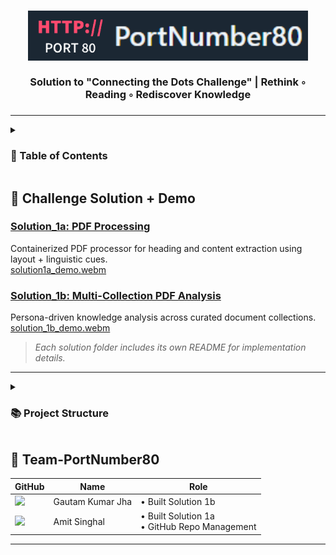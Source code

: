 <h3 align="center">
  <img src="./assets/logo2.png" alt="PortNumber80 Logo" height="80"/><br/><br/>Solution to "Connecting the Dots Challenge" | Rethink  ◦  Reading  ◦  Rediscover Knowledge
</h3>
<h3 align="center"></h3>
<hr/>

<details><summary><h3>📑 Table of Contents</h3></summary>

- [Challenge Solution + Demo](#-challenge-solution--demo)  
  - [Solution\_1a: PDF Processing](#solution_1a-pdf-processing)  
  - [Solution\_1b: Multi-Collection PDF Analysis](#solution_1b-multi-collection-pdf-analysis)
- [Tech Stack](#️-tech-stack)
- [Getting Started](#-getting-started)
  - [Prerequisites](#-prerequisites)
  - [Installation](#️-installation)
- [PortNumber80 - Team Details](#-team-portnumber80)

</details>

## 🏁 Challenge Solution + Demo

### [Solution\_1a: PDF Processing](./Solution_1a/README.md)

Containerized PDF processor for heading and content extraction using layout + linguistic cues.<br/>
[solution1a_demo.webm]()

### [Solution\_1b: Multi-Collection PDF Analysis](./Solution_1b/README.md)

Persona-driven knowledge analysis across curated document collections.<br/>
[solution_1b_demo.webm]()

> *Each solution folder includes its own README for implementation details.*

---

<details><summary><h3>📚 Project Structure</h3></summary>
<br/>
  
  ```bash
📂 PortNumber80-AIH25/
├── 📄 README.md                              # Documentation
├── 📄 docker-compose.yml                     # Docker orchestration for services
├── 📁 assets/                                # Project assets
│   └── 🖼️ port80.png            
│
├── 📁 Solution_1a/                           # Challenge 1a: PDF Processing Solution
│   ├── 📄 Dockerfile                                   # Container configuration for PDF processing
│   ├── 📄 process_pdfs.py                              # Main PDF processing script
│   ├── 📄 README.md                                    # Solution 1a documentation
│   ├── 📄 requirements.txt                             # Python dependencies
│   │
│   ├── 📁 debug/                                       # Debugging utilities
│   │   ├── 🐛 debug_pdf.py        
│   │   └── 🐛 debug_title.py     
│   │
│   ├── 📁 local_model/                                 # Local ML model
│   │   └── 📁 models--prajjwal1--bert-tiny/  
│   │
│   ├── 📁 pdf_outliner/                                # Core PDF processing module
│   │   └── 📄 extractor.py                                       # PDF content extraction logic
│   │
│   ├── 📁 sample_dataset/                              # Test dataset for validation
│   │   ├── 📁 expected_outputs/                                  # Expected JSON outputs
│   │   ├── 📁 outputs/                                           # Generated JSON outputs
│   │   ├── 📁 pdfs/                                              # Sample PDF input files
│   │   └── 📁 schema/                                            # Output format specifications
│   │       └── 📄 output_schema.json
│   │
│   └── 📁 tests/                                       # Unit tests and validation
│       └── 📄 test_solution.py                                   # Test suite for Solution 1a
│
└── 📁 Solution_1b/                           # Challenge 1b: Multi-Collection PDF Analysis
    ├── 📄 Dockerfile                                   # Container configuration
    ├── 📄 README.md                                    # Solution 1b documentation
    ├── 📄 requirements.txt                             # Python dependencies
    │
    ├── 📁 Collection_1/                                # Travel Planning Collection
    │   ├── 📄 challenge1b_input.json                                 # Input configuration
    │   ├── 📄 challenge1b_output.json                                # Analysis results
    │   └── 📁 PDFs/                                                  # South of France travel guides
    │
    ├── 📁 Collection_2/                                # Adobe Acrobat Learning Collection
    │   ├── 📄 challenge1b_input.json                                 # Input configuration
    │   ├── 📄 challenge1b_output.json                                # Analysis results
    │   └── 📁 PDFs/                                                  # Acrobat tutorial documents
    │
    ├── 📁 Collection_3/                                # Recipe Collection
    │   ├── 📄 challenge1b_input.json                                 # Input configuration
    │   ├── 📄 challenge1b_output.json                                # Analysis results
    │   └── 📁 PDFs/                                                  # Cooking and recipe guides
    │
    └── 📁 src/                                         # Source code for Solution 1b
        ├── 📄 app.py                                                 # Main application logic
        ├── 📄 utils.py                                               # Utility functions
        ├── 📁 local_model/                                           # Local ML models
        └── 📁 output/                                                # Generated JSON outputs
```

</details>
</h2>

## 👥 Team-PortNumber80

| GitHub                                                                                                                              | Name             | Role                                              |
| ----------------------------------------------------------------------------------------------------------------------------------- | ---------------- | ------------------------------------------------- |
| <a href="https://github.com/gkjha2772"><img src="https://avatars.githubusercontent.com/u/151064648?v=4&s=100" width="50"/></a>      | Gautam Kumar Jha | • Built Solution 1b                               |
| <a href="https://github.com/amit712singhal"><img src="https://avatars.githubusercontent.com/u/123376849?v=4&s=100" width="50"/></a> | Amit Singhal     | • Built Solution 1a <br> • GitHub Repo Management |

---
